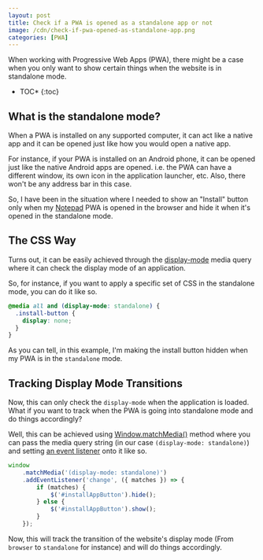 ```yaml
---
layout: post
title: Check if a PWA is opened as a standalone app or not
image: /cdn/check-if-pwa-opened-as-standalone-app.png
categories: [PWA]
---
```


When working with Progressive Web Apps (PWA), there might be a case when you only want to show certain things when the website is in standalone mode.

* TOC*
{:toc}

## What is the standalone mode?

When a PWA is installed on any supported computer, it can act like a native app and it can be opened just like how you would open a native app.

For instance, if your PWA is installed on an Android phone, it can be opened just like the native Android apps are opened. i.e. the PWA can have a different window, its own icon in the application launcher, etc. Also, there won't be any address bar in this case.

So, I have been in the situation where I needed to show an "Install" button only when my [Notepad](https://notepad.js.org/) PWA is opened in the browser and hide it when it's opened in the standalone mode.

## The CSS Way

Turns out, it can be easily achieved through the [display-mode](https://developer.mozilla.org/en-US/docs/Web/CSS/@media/display-mode) media query where it can check the display mode of an application.

So, for instance, if you want to apply a specific set of CSS in the standalone mode, you can do it like so.

```css
@media all and (display-mode: standalone) {
  .install-button {
    display: none;
  }
}
```

As you can tell, in this example, I'm making the install button hidden when my PWA is in the `standalone` mode.

## Tracking Display Mode Transitions

Now, this can only check the `display-mode` when the application is loaded. What if you want to track when the PWA is going into standalone mode and do things accordingly?

Well, this can be achieved using [Window.matchMedia()](https://developer.mozilla.org/en-US/docs/Web/API/Window/matchMedia) method where you can pass the media query string (in our case `(display-mode: standalone)`) and setting [an event listener](https://developer.mozilla.org/en-US/docs/Web/API/EventTarget/addEventListener) onto it like so.

```js
window
    .matchMedia('(display-mode: standalone)')
    .addEventListener('change', ({ matches }) => {
        if (matches) {
            $('#installAppButton').hide();
        } else {
            $('#installAppButton').show();
        }
    });
```

Now, this will track the transition of the website's display mode (From `browser` to `standalone` for instance) and will do things accordingly.